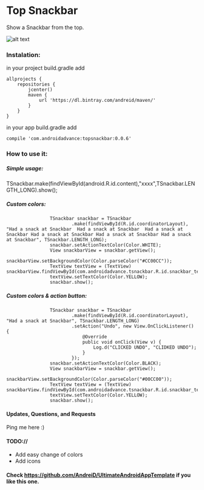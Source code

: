 Top Snackbar
==========================

Show a Snackbar from the top.


![alt text](https://raw.githubusercontent.com/AndreiD/TSnackBar/master/app/snackbar.gif "How the app looks 1")



### Instalation:

in your project build.gradle add

~~~~
allprojects {
    repositories {
        jcenter()
        maven {
            url 'https://dl.bintray.com/andreid/maven/'
        }
    }
}
~~~~

in your app build.gradle add

~~~~
compile 'com.androidadvance:topsnackbar:0.0.6'
~~~~



### How to use it:


##### Simple usage:

 TSnackbar.make(findViewById(android.R.id.content),"xxxx",TSnackbar.LENGTH_LONG).show();

##### Custom colors:

~~~~
                TSnackbar snackbar = TSnackbar
                        .make(findViewById(R.id.coordinatorLayout), "Had a snack at Snackbar  Had a snack at Snackbar  Had a snack at Snackbar Had a snack at Snackbar Had a snack at Snackbar Had a snack at Snackbar", TSnackbar.LENGTH_LONG);
                snackbar.setActionTextColor(Color.WHITE);
                View snackbarView = snackbar.getView();
                snackbarView.setBackgroundColor(Color.parseColor("#CC00CC"));
                TextView textView = (TextView) snackbarView.findViewById(com.androidadvance.tsnackbar.R.id.snackbar_text);
                textView.setTextColor(Color.YELLOW);
                snackbar.show();
~~~~

  ##### Custom colors & action button:              

~~~~                
                TSnackbar snackbar = TSnackbar
                        .make(findViewById(R.id.coordinatorLayout), "Had a snack at Snackbar", TSnackbar.LENGTH_LONG)
                        .setAction("Undo", new View.OnClickListener() {
                            @Override
                            public void onClick(View v) {
                                Log.d("CLICKED UNDO", "CLIDKED UNDO");
                            }
                        });
                snackbar.setActionTextColor(Color.BLACK);
                View snackbarView = snackbar.getView();
                snackbarView.setBackgroundColor(Color.parseColor("#00CC00"));
                TextView textView = (TextView) snackbarView.findViewById(com.androidadvance.tsnackbar.R.id.snackbar_text);
                textView.setTextColor(Color.YELLOW);
                snackbar.show();
~~~~

#### Updates, Questions, and Requests

Ping me here :)


#### TODO://

* Add easy change of colors
* Add icons


#### Check https://github.com/AndreiD/UltimateAndroidAppTemplate if you like this one.
